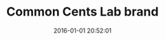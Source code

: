 ---
title: Common Cents Lab brand
company: Common Cents Lab
byline: Built a comprehensive brand identity system for a behavioral science research nonprofit
date: 2016-01-01 20:52:01
cover_image: 
tags: [portfolio]
has_writeup: false
---